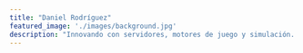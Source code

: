 ```yaml
---
title: "Daniel Rodríguez"
featured_image: './images/background.jpg'
description: "Innovando con servidores, motores de juego y simulación. ¡Creando soluciones de próxima generación!"
---
```

